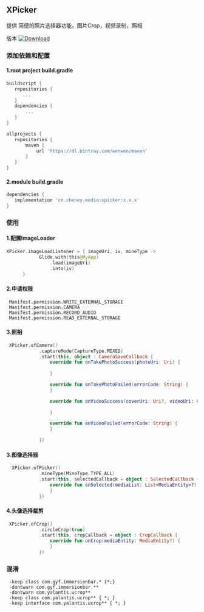 ## XPicker

提供 简便的照片选择器功能，图片Crop，视频录制，照相

版本 [ ![Download](https://api.bintray.com/packages/wenwen/maven/xpicker/images/download.svg?version=1.0.0) ](https://bintray.com/wenwen/maven/xpicker/1.0.0/link)

### 添加依赖和配置

#### 1.root project build.gradle

```gradle
buildscript {
   repositories {
      ...
   }
   dependencies {
       ...
   }
}

allprojects {
   repositories {
       maven {
           url 'https://dl.bintray.com/wenwen/maven'
       }
   }
}
```



#### 2.module build.gradle

```gradle
dependencies {
   implementation 'cn.cheney.media:xpicker:x.x.x'
}
```



### 使用

#### 1.配置ImageLoader

```kotlin
XPicker.imageLoadListener = { imageUri, iv, mineType ->
            Glide.with(this@MyApp)
                .load(imageUri)
                .into(iv)
      }
```

#### 2.申请权限

```text
 Manifest.permission.WRITE_EXTERNAL_STORAGE
 Manifest.permission.CAMERA
 Manifest.permission.RECORD_AUDIO
 Manifest.permission.READ_EXTERNAL_STORAGE
```

#### 3.照相

```kotlin
 XPicker.ofCamera()
            .captureMode(CaptureType.MIXED)
            .start(this, object : CameraSaveCallback {
                override fun onTakePhotoSuccess(photoUri: Uri) {
              
                }

                override fun onTakePhotoFailed(errorCode: String) {
                }

                override fun onVideoSuccess(coverUri: Uri?, videoUri: Uri, duration: Int?) {
                
                }

                override fun onVideoFailed(errorCode: String) {
                }

            })

```

#### 3.图像选择器

```kotlin
  XPicker.ofPicker()
            .mineType(MineType.TYPE_ALL)
            .start(this, selectedCallback = object : SelectedCallback {
                override fun onSelected(mediaList: List<MediaEntity>?) {
                }
            })

```

#### 4.头像选择裁剪

```kotlin
 XPicker.ofCrop()
            .circleCrop(true)
            .start(this, cropCallback = object : CropCallback {
                override fun onCrop(mediaEntity: MediaEntity?) {
                }
            })
```

### 混淆

```text
 -keep class com.gyf.immersionbar.* {*;}
 -dontwarn com.gyf.immersionbar.**
 -dontwarn com.yalantis.ucrop**
 -keep class com.yalantis.ucrop** { *; }
 -keep interface com.yalantis.ucrop** { *; }

```

